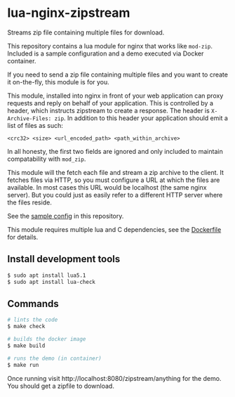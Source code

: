 # lua-nginx-zipstream

Streams zip file containing multiple files for download.

This repository contains a lua module for nginx that works like `mod-zip`. Included is a sample configuration and a demo executed via Docker container.

If you need to send a zip file containing multiple files and you want to create it on-the-fly, this module is for you.

This module, installed into nginx in front of your web application can proxy requests and reply on behalf of your application. This is controlled by a header, which instructs zipstream to create a response. The header is `X-Archive-Files: zip`. In addition to this header your application should emit a list of files as such:

```
<crc32> <size> <url_encoded_path> <path_within_archive>
```

In all honesty, the first two fields are ignored and only included to maintain compatability with `mod_zip`.

This module will the fetch each file and stream a zip archive to the client. It fetches files via HTTP, so you must configure a URL at which the files are available. In most cases this URL would be localhost (the same nginx server). But you could just as easily refer to a different HTTP server where the files reside.

See the [sample config](docker/nginx/conf.d/zipstream.conf) in this repository.

This module requires multiple lua and C dependencies, see the [Dockerfile](Dockerfile) for details.

## Install development tools

```bash
$ sudo apt install lua5.1
$ sudo apt install lua-check
```

## Commands

```bash
# lints the code
$ make check

# builds the docker image
$ make build

# runs the demo (in container)
$ make run
```

Once running visit http://localhost:8080/zipstream/anything for the demo. You should get a zipfile to download.
